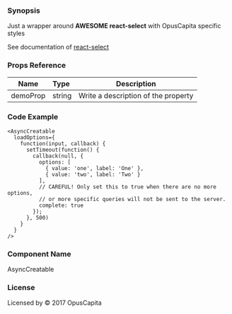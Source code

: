 ### Synopsis

Just a wrapper around **AWESOME react-select** with OpusCapita specific styles

See documentation of [react-select](https://github.com/JedWatson/react-select)

### Props Reference

| Name                           | Type                    | Description                                                 |
| ------------------------------ | :---------------------- | ----------------------------------------------------------- |
| demoProp                       | string                  | Write a description of the property                         |

### Code Example

```
<AsyncCreatable 
  loadOptions={
    function(input, callback) {
      setTimeout(function() {
        callback(null, {
          options: [
            { value: 'one', label: 'One' },
            { value: 'two', label: 'Two' }
          ],
          // CAREFUL! Only set this to true when there are no more options,
          // or more specific queries will not be sent to the server.
          complete: true
        });
      }, 500)
    }
  }
/>
```

### Component Name

AsyncCreatable

### License

Licensed by © 2017 OpusCapita

